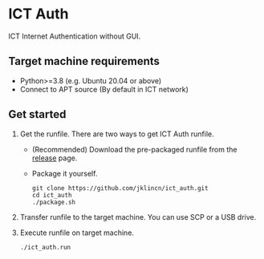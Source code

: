 # ICT Auth

ICT Internet Authentication without GUI.

## Target machine requirements

- Python>=3.8 (e.g. Ubuntu 20.04 or above)
- Connect to APT source (By default in ICT network)

## Get started

1. Get the runfile. There are two ways to get ICT Auth runfile. 

   - (Recommended) Download the pre-packaged runfile from the [release](https://github.com/jklincn/ict_auth/releases) page.

   - Package it yourself.

     ```
     git clone https://github.com/jklincn/ict_auth.git
     cd ict_auth
     ./package.sh
     ```

2. Transfer runfile to the target machine. You can use SCP or a USB drive.

3. Execute runfile on target machine.

   ```
   ./ict_auth.run
   ```

